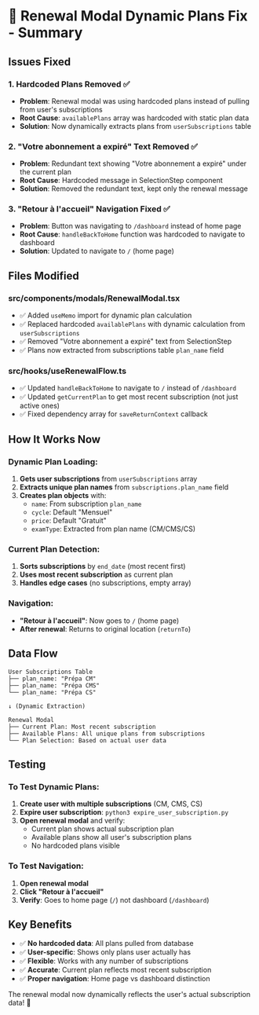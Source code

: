# 🔄 Renewal Modal Dynamic Plans Fix - Summary

## **Issues Fixed**

### **1. Hardcoded Plans Removed** ✅
- **Problem**: Renewal modal was using hardcoded plans instead of pulling from user's subscriptions
- **Root Cause**: `availablePlans` array was hardcoded with static plan data
- **Solution**: Now dynamically extracts plans from `userSubscriptions` table

### **2. "Votre abonnement a expiré" Text Removed** ✅
- **Problem**: Redundant text showing "Votre abonnement a expiré" under the current plan
- **Root Cause**: Hardcoded message in SelectionStep component
- **Solution**: Removed the redundant text, kept only the renewal message

### **3. "Retour à l'accueil" Navigation Fixed** ✅
- **Problem**: Button was navigating to `/dashboard` instead of home page
- **Root Cause**: `handleBackToHome` function was hardcoded to navigate to dashboard
- **Solution**: Updated to navigate to `/` (home page)

## **Files Modified**

### **src/components/modals/RenewalModal.tsx**
- ✅ Added `useMemo` import for dynamic plan calculation
- ✅ Replaced hardcoded `availablePlans` with dynamic calculation from `userSubscriptions`
- ✅ Removed "Votre abonnement a expiré" text from SelectionStep
- ✅ Plans now extracted from subscriptions table `plan_name` field

### **src/hooks/useRenewalFlow.ts**
- ✅ Updated `handleBackToHome` to navigate to `/` instead of `/dashboard`
- ✅ Updated `getCurrentPlan` to get most recent subscription (not just active ones)
- ✅ Fixed dependency array for `saveReturnContext` callback

## **How It Works Now**

### **Dynamic Plan Loading:**
1. **Gets user subscriptions** from `userSubscriptions` array
2. **Extracts unique plan names** from `subscriptions.plan_name` field
3. **Creates plan objects** with:
   - `name`: From subscription `plan_name`
   - `cycle`: Default "Mensuel"
   - `price`: Default "Gratuit"
   - `examType`: Extracted from plan name (CM/CMS/CS)

### **Current Plan Detection:**
1. **Sorts subscriptions** by `end_date` (most recent first)
2. **Uses most recent subscription** as current plan
3. **Handles edge cases** (no subscriptions, empty array)

### **Navigation:**
- **"Retour à l'accueil"**: Now goes to `/` (home page)
- **After renewal**: Returns to original location (`returnTo`)

## **Data Flow**

```
User Subscriptions Table
├── plan_name: "Prépa CM"
├── plan_name: "Prépa CMS"  
└── plan_name: "Prépa CS"

↓ (Dynamic Extraction)

Renewal Modal
├── Current Plan: Most recent subscription
├── Available Plans: All unique plans from subscriptions
└── Plan Selection: Based on actual user data
```

## **Testing**

### **To Test Dynamic Plans:**
1. **Create user with multiple subscriptions** (CM, CMS, CS)
2. **Expire user subscription**: `python3 expire_user_subscription.py`
3. **Open renewal modal** and verify:
   - Current plan shows actual subscription plan
   - Available plans show all user's subscription plans
   - No hardcoded plans visible

### **To Test Navigation:**
1. **Open renewal modal**
2. **Click "Retour à l'accueil"**
3. **Verify**: Goes to home page (`/`) not dashboard (`/dashboard`)

## **Key Benefits**

- ✅ **No hardcoded data**: All plans pulled from database
- ✅ **User-specific**: Shows only plans user actually has
- ✅ **Flexible**: Works with any number of subscriptions
- ✅ **Accurate**: Current plan reflects most recent subscription
- ✅ **Proper navigation**: Home page vs dashboard distinction

The renewal modal now dynamically reflects the user's actual subscription data! 🎉

